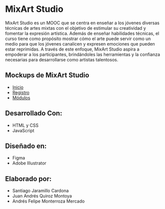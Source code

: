 # MixArt Studio
MixArt Studio es un MOOC que se centra en enseñar a los jóvenes diversas técnicas de artes mixtas con el objetivo de estimular su creatividad y fomentar la expresión artística. Además de enseñar habilidades técnicas, el curso tiene como propósito mostrar cómo el arte puede servir como un medio para que los jóvenes canalicen y expresen emociones que pueden estar reprimidas. A través de este enfoque, MixArt Studio aspira a empoderar a los participantes, brindándoles las herramientas y la confianza necesarias para desarrollarse como artistas talentosos.

## Mockups de MixArt Studio
- <a href="https://github.com/user-attachments/assets/1871e533-d50e-44a1-8ec6-414799f22df7">Inicio</a>
- <a href="https://github.com/user-attachments/assets/9d661f60-fbb6-4f01-90d8-88ed11d5ca7a">Registro</a>
- <a href="">Módulos</a>

## Desarrollado Con:
- HTML y CSS
- JavaScript

## Diseñado en:
- Figma
- Adobe Illustrator

## Elaborado por:
 - Santiago Jaramillo Cardona
 - Juan Andrés Quiroz Montoya
 - Andrés Felipe Monterroza Mercado
